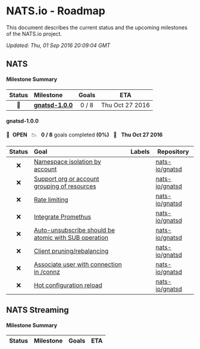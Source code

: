 # NATS.io - Roadmap

This document describes the current status and the upcoming milestones of the NATS.io project.

*Updated: Thu, 01 Sep 2016 20:09:04 GMT*

## NATS

#### Milestone Summary

| Status | Milestone | Goals | ETA |
| :---: | :--- | :---: | :---: |
| 🚀 | **[gnatsd-1.0.0](#gnatsd-1.0.0)** | 0 / 8 | Thu Oct 27 2016 |

#### gnatsd-1.0.0

> 

🚀 &nbsp;**OPEN** &nbsp;&nbsp;📉 &nbsp;&nbsp;**0 / 8** goals completed **(0%)** &nbsp;&nbsp;📅 &nbsp;&nbsp;**Thu Oct 27 2016**

| Status | Goal | Labels | Repository |
| :---: | :--- | --- | --- |
| ❌ | [Namespace isolation by account](https://github.com/nats-io/gnatsd/issues/348) | | <a href=https://github.com/nats-io/gnatsd>nats-io/gnatsd</a> |
| ❌ | [Support org or account grouping of resources](https://github.com/nats-io/gnatsd/issues/347) | | <a href=https://github.com/nats-io/gnatsd>nats-io/gnatsd</a> |
| ❌ | [Rate limiting](https://github.com/nats-io/gnatsd/issues/346) | | <a href=https://github.com/nats-io/gnatsd>nats-io/gnatsd</a> |
| ❌ | [Integrate Promethus ](https://github.com/nats-io/gnatsd/issues/345) | | <a href=https://github.com/nats-io/gnatsd>nats-io/gnatsd</a> |
| ❌ | [Auto-unsubscribe should be atomic with SUB operation](https://github.com/nats-io/gnatsd/issues/344) | | <a href=https://github.com/nats-io/gnatsd>nats-io/gnatsd</a> |
| ❌ | [Client pruning/rebalancing](https://github.com/nats-io/gnatsd/issues/343) | | <a href=https://github.com/nats-io/gnatsd>nats-io/gnatsd</a> |
| ❌ | [Associate user with connection in /connz](https://github.com/nats-io/gnatsd/issues/342) | | <a href=https://github.com/nats-io/gnatsd>nats-io/gnatsd</a> |
| ❌ | [Hot configuration reload](https://github.com/nats-io/gnatsd/issues/338) | | <a href=https://github.com/nats-io/gnatsd>nats-io/gnatsd</a> |


## NATS Streaming

#### Milestone Summary

| Status | Milestone | Goals | ETA |
| :---: | :--- | :---: | :---: |



